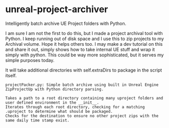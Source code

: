 # unreal-project-archiver
Intelligently batch archive UE Project folders with Python.

I am sure I am not the first to do this, but I made a project archival tool with Python. I keep running out of disk space and I use this to zip projects to my Archival volume. Hope it helps others too. I may make a dev tutorial on this and share it out, simply shows how to take internal UE stuff and wrap it simply with python. This could be way more sophisticated, but it serves my simple purposes today. 

It will take additional directories with self.extraDirs to package in the script itself.

```
projectPacker.py: Simple batch archive using built in Unreal Engine ZipProjectUp with Python directory parsing.

Takes a path to a root directory containing many uproject folders and user defined environment in the __init__.
Iterates through each root directory, checking for a matching .uproject to determine what should be packaged. 
Checks for the destination to ensure no other project zips with the same daily time stamp exist. 
```
